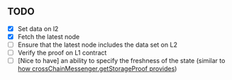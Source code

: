 ## TODO

- [x] Set data on l2
- [x] Fetch the latest node
- [ ] Ensure that the latest node includes the data set on L2
- [ ] Verify the proof on L1 contract
- [ ] [Nice to have] an ability to specify the freshness of the state (similar to [how crossChainMessenger.getStorageProof provides](https://github.com/ensdomains/op-resolver/blob/master/packages/gateway/src/index.ts#L38))
